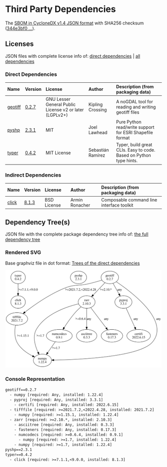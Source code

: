 # Third Party Dependencies

<!--[[[fill sbom_sha256()]]]-->
The [SBOM in CycloneDX v1.4 JSON format](https://github.com/sthagen/pilli/blob/default/sbom.json) with SHA256 checksum ([344e3bf0 ...](https://raw.githubusercontent.com/sthagen/pilli/default/sbom.json.sha256 "sha256:344e3bf02d779d1852b0f866f80735d3fa47d7be0ab8226cb6b25e1087f4482d")).
<!--[[[end]]] (checksum: 1ac2d5180632150ffbf989b813377fec)-->
## Licenses 

JSON files with complete license info of: [direct dependencies](direct-dependency-licenses.json) | [all dependencies](all-dependency-licenses.json)

### Direct Dependencies

<!--[[[fill direct_dependencies_table()]]]-->
| Name                                                          | Version                                          | License                                                 | Author            | Description (from packaging data)                                  |
|:--------------------------------------------------------------|:-------------------------------------------------|:--------------------------------------------------------|:------------------|:-------------------------------------------------------------------|
| [geotiff](https://github.com/Open-Source-Agriculture/geotiff) | [0.2.7](https://pypi.org/project/geotiff/0.2.7/) | GNU Lesser General Public License v2 or later (LGPLv2+) | Kipling Crossing  | A noGDAL tool for reading and writing geotiff files                |
| [pyshp](https://github.com/GeospatialPython/pyshp)            | [2.3.1](https://pypi.org/project/pyshp/2.3.1/)   | MIT                                                     | Joel Lawhead      | Pure Python read/write support for ESRI Shapefile format           |
| [typer](https://github.com/tiangolo/typer)                    | [0.4.2](https://pypi.org/project/typer/0.4.2/)   | MIT License                                             | Sebastián Ramírez | Typer, build great CLIs. Easy to code. Based on Python type hints. |
<!--[[[end]]] (checksum: 659454d820e32806befbbfac601525a6)-->

### Indirect Dependencies

<!--[[[fill indirect_dependencies_table()]]]-->
| Name                                          | Version                                        | License     | Author         | Description (from packaging data)         |
|:----------------------------------------------|:-----------------------------------------------|:------------|:---------------|:------------------------------------------|
| [click](https://palletsprojects.com/p/click/) | [8.1.3](https://pypi.org/project/click/8.1.3/) | BSD License | Armin Ronacher | Composable command line interface toolkit |
<!--[[[end]]] (checksum: dc3a866a7aa3332404bde3da87727cb9)-->

## Dependency Tree(s)

JSON file with the complete package dependency tree info of: [the full dependency tree](package-dependency-tree.json)

### Rendered SVG

Base graphviz file in dot format: [Trees of the direct dependencies](package-dependency-tree.dot.txt)

<img src="./package-dependency-tree.svg" alt="Trees of the direct dependencies" title="Trees of the direct dependencies"/>

### Console Representation

<!--[[[fill dependency_tree_console_text()]]]-->
````console
geotiff==0.2.7
  - numpy [required: Any, installed: 1.22.4]
  - pyproj [required: Any, installed: 3.3.1]
    - certifi [required: Any, installed: 2022.6.15]
  - tifffile [required: >=2021.7.2,<2022.4.28, installed: 2021.7.2]
    - numpy [required: >=1.15.1, installed: 1.22.4]
  - zarr [required: >=2.10.*, installed: 2.10.3]
    - asciitree [required: Any, installed: 0.3.3]
    - fasteners [required: Any, installed: 0.17.3]
    - numcodecs [required: >=0.6.4, installed: 0.9.1]
      - numpy [required: >=1.7, installed: 1.22.4]
    - numpy [required: >=1.7, installed: 1.22.4]
pyshp==2.3.1
typer==0.4.2
  - click [required: >=7.1.1,<9.0.0, installed: 8.1.3]
````
<!--[[[end]]] (checksum: 12b6b331ac901b6ca7947fb6c50a25be)-->
